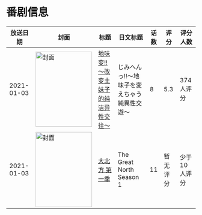 # 番剧信息

|放送日期|封面|标题|日文标题|话数|评分|评分人数|
|---|---|---|---|---|---|---|
|2021-01-03|<img src="https://bangumi.tv/img/no_icon_subject.png" alt="封面" style="width:150px;height:200px;object-fit:cover;">|[地味变!!～改变土妹子的纯洁异性交往～](https://bangumi.tv/subject/319894)|じみへんっ!!～地味子を変えちゃう純異性交遊～|8|5.3|374人评分|
|2021-01-03|<img src="https://lain.bgm.tv/pic/cover/c/ea/b1/444463_7UXen.jpg" alt="封面" style="width:150px;height:200px;object-fit:cover;">|[大北方 第一季](https://bangumi.tv/subject/444463)|The Great North Season 1|11|暂无评分|少于10人评分|
